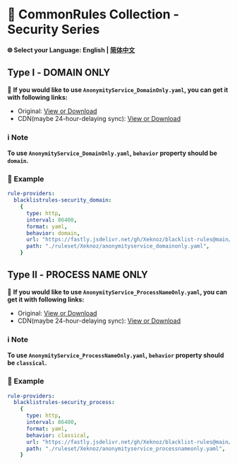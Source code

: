 # 📜 CommonRules Collection - Security Series  
**🌐 Select your Language: English | [简体中文](README_CN.md)**  
## Type Ⅰ - DOMAIN ONLY  
🔗 **If you would like to use `AnonymityService_DomainOnly.yaml`, you can get it with following links:**  
- Original: [View or Download](https://raw.githubusercontent.com/Xeknoz/blacklist-rules/main/Common/Security/Clash/AnonymityService_DomainOnly.yaml)  
- CDN(maybe 24-hour-delaying sync): [View or Download](https://fastly.jsdelivr.net/gh/Xeknoz/blacklist-rules@main/Common/Security/Clash/AnonymityService_DomainOnly.yaml)
### ℹ️ Note  
**To use `AnonymityService_DomainOnly.yaml`, `behavior` property should be `domain`.**  
### 📝 Example  
```yaml
rule-providers:
  blacklistrules-security_domain:
    {
      type: http,
      interval: 86400,
      format: yaml,
      behavior: domain,
      url: "https://fastly.jsdelivr.net/gh/Xeknoz/blacklist-rules@main/Common/Boost/Clash/AnonymityService_DomainOnly.yaml",
      path: "./ruleset/Xeknoz/anonymityservice_domainonly.yaml",
    }
```  
## Type Ⅱ - PROCESS NAME ONLY  
🔗 **If you would like to use `AnonymityService_ProcessNameOnly.yaml`, you can get it with following links:**  
- Original: [View or Download](https://raw.githubusercontent.com/Xeknoz/blacklist-rules/main/Common/Security/Clash/AnonymityService_ProcessNameOnly.yaml)  
- CDN(maybe 24-hour-delaying sync): [View or Download](https://fastly.jsdelivr.net/gh/Xeknoz/blacklist-rules@main/Common/Security/Clash/AnonymityService_ProcessNameOnly.yaml)  
### ℹ️ Note  
**To use `AnonymityService_ProcessNameOnly.yaml`, `behavior` property should be `classical`.**  
### 📝 Example  
```yaml
rule-providers:
  blacklistrules-security_process:
    {
      type: http,
      interval: 86400,
      format: yaml,
      behavior: classical,
      url: "https://fastly.jsdelivr.net/gh/Xeknoz/blacklist-rules@main/Common/Boost/Clash/AnonymityService_ProcessNameOnly.yaml",
      path: "./ruleset/Xeknoz/anonymityservice_processnameonly.yaml",
    }
```
